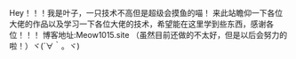 Hey！！！我是叶子，一只技术不高但是超级会摸鱼的喵！
来此站瞻仰一下各位大佬的作品以及学习一下各位大佬的技术，希望能在这里学到些东西，感谢各位！！！
博客地址:Meow1015.site
（虽然目前还做的不太好，但是以后会努力的啦！）ヾ(´∀｀。ヾ)